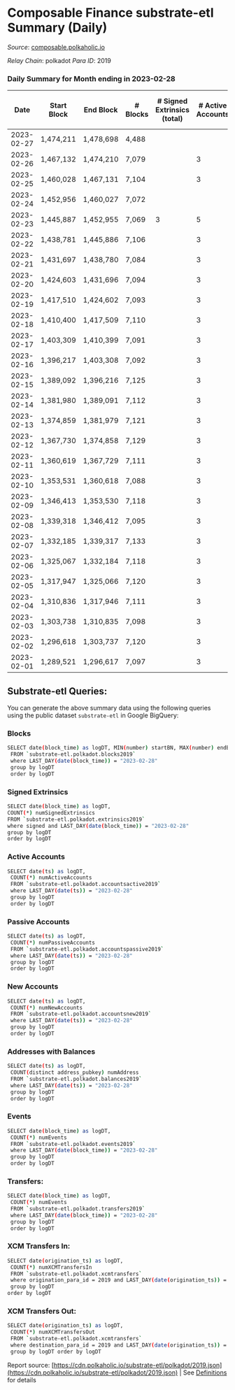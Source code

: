 # Composable Finance substrate-etl Summary (Daily)

_Source_: [composable.polkaholic.io](https://composable.polkaholic.io)

*Relay Chain*: polkadot
*Para ID*: 2019



### Daily Summary for Month ending in 2023-02-28


| Date | Start Block | End Block | # Blocks | # Signed Extrinsics (total) | # Active Accounts | # Passive | # New | # Addresses with Balances | # Events | # Transfers | # XCM Transfers In | # XCM Transfers Out | Issues | 
| ---- | ----------- | --------- | -------- | --------------------------- | ----------------- | --------- | ----- | ------------------------- | -------- | ----------- | ------------------ | ------------------- | ------ |
| 2023-02-27 | 1,474,211 | 1,478,698 | 4,488 |  |  |  |  |  | 8,978 |   |   |   |  |
| 2023-02-26 | 1,467,132 | 1,474,210 | 7,079 |  | 3 |  |  | 10 | 14,162 |   |   |   |  |
| 2023-02-25 | 1,460,028 | 1,467,131 | 7,104 |  | 3 |  |  | 10 | 14,215 |   |   |   |  |
| 2023-02-24 | 1,452,956 | 1,460,027 | 7,072 |  |  |  |  | 10 | 14,148 |   |   |   |  |
| 2023-02-23 | 1,445,887 | 1,452,955 | 7,069 | 3 | 5 |  | 1 | 10 | 14,159 | 2  |   |   |  |
| 2023-02-22 | 1,438,781 | 1,445,886 | 7,106 |  | 3 |  |  | 10 | 14,216 |   |   |   |  |
| 2023-02-21 | 1,431,697 | 1,438,780 | 7,084 |  | 3 |  |  | 10 | 14,172 |   |   |   |  |
| 2023-02-20 | 1,424,603 | 1,431,696 | 7,094 |  | 3 |  |  | 10 | 14,192 |   |   |   |  |
| 2023-02-19 | 1,417,510 | 1,424,602 | 7,093 |  | 3 |  |  | 10 | 14,190 |   |   |   |  |
| 2023-02-18 | 1,410,400 | 1,417,509 | 7,110 |  | 3 |  |  | 10 | 14,227 |   |   |   |  |
| 2023-02-17 | 1,403,309 | 1,410,399 | 7,091 |  | 3 |  |  | 10 | 14,186 |   |   |   |  |
| 2023-02-16 | 1,396,217 | 1,403,308 | 7,092 |  | 3 |  |  | 10 | 14,188 |   |   |   |  |
| 2023-02-15 | 1,389,092 | 1,396,216 | 7,125 |  | 3 |  |  | 10 | 14,254 |   |   |   |  |
| 2023-02-14 | 1,381,980 | 1,389,091 | 7,112 |  | 3 |  |  | 10 | 14,228 |   |   |   |  |
| 2023-02-13 | 1,374,859 | 1,381,979 | 7,121 |  | 3 |  |  | 10 | 14,246 |   |   |   |  |
| 2023-02-12 | 1,367,730 | 1,374,858 | 7,129 |  | 3 |  |  | 10 | 14,262 |   |   |   |  |
| 2023-02-11 | 1,360,619 | 1,367,729 | 7,111 |  | 3 |  |  | 10 | 14,229 |   |   |   |  |
| 2023-02-10 | 1,353,531 | 1,360,618 | 7,088 |  | 3 |  |  | 10 | 14,180 |   |   |   |  |
| 2023-02-09 | 1,346,413 | 1,353,530 | 7,118 |  | 3 |  |  | 10 | 14,239 |   |   |   |  |
| 2023-02-08 | 1,339,318 | 1,346,412 | 7,095 |  | 3 |  |  | 10 | 14,194 |   |   |   |  |
| 2023-02-07 | 1,332,185 | 1,339,317 | 7,133 |  | 3 |  |  | 10 | 14,270 |   |   |   |  |
| 2023-02-06 | 1,325,067 | 1,332,184 | 7,118 |  | 3 |  |  | 10 | 14,240 |   |   |   |  |
| 2023-02-05 | 1,317,947 | 1,325,066 | 7,120 |  | 3 |  |  | 10 | 14,244 |   |   |   |  |
| 2023-02-04 | 1,310,836 | 1,317,946 | 7,111 |  | 3 |  |  | 10 | 14,226 |   |   |   |  |
| 2023-02-03 | 1,303,738 | 1,310,835 | 7,098 |  | 3 |  |  | 10 | 14,203 |   |   |   |  |
| 2023-02-02 | 1,296,618 | 1,303,737 | 7,120 |  | 3 |  |  | 10 | 14,244 |   |   |   |  |
| 2023-02-01 | 1,289,521 | 1,296,617 | 7,097 |  | 3 |  |  | 10 | 14,198 |   |   |   |  |

## Substrate-etl Queries:
You can generate the above summary data using the following queries using the public dataset `substrate-etl` in Google BigQuery:

### Blocks
```bash
SELECT date(block_time) as logDT, MIN(number) startBN, MAX(number) endBN, COUNT(*) numBlocks 
 FROM `substrate-etl.polkadot.blocks2019`  
 where LAST_DAY(date(block_time)) = "2023-02-28" 
 group by logDT 
 order by logDT
```

### Signed Extrinsics
```bash
SELECT date(block_time) as logDT, 
COUNT(*) numSignedExtrinsics 
FROM `substrate-etl.polkadot.extrinsics2019`  
where signed and LAST_DAY(date(block_time)) = "2023-02-28" 
group by logDT 
order by logDT
```

### Active Accounts
```bash
SELECT date(ts) as logDT, 
 COUNT(*) numActiveAccounts 
 FROM `substrate-etl.polkadot.accountsactive2019` 
 where LAST_DAY(date(ts)) = "2023-02-28" 
 group by logDT 
 order by logDT
```

### Passive Accounts
```bash
SELECT date(ts) as logDT, 
 COUNT(*) numPassiveAccounts 
 FROM `substrate-etl.polkadot.accountspassive2019` 
 where LAST_DAY(date(ts)) = "2023-02-28" 
 group by logDT 
 order by logDT
```

### New Accounts
```bash
SELECT date(ts) as logDT, 
 COUNT(*) numNewAccounts 
 FROM `substrate-etl.polkadot.accountsnew2019` 
 where LAST_DAY(date(ts)) = "2023-02-28" 
 group by logDT
 order by logDT
```

### Addresses with Balances
```bash
SELECT date(ts) as logDT,
 COUNT(distinct address_pubkey) numAddress 
 FROM `substrate-etl.polkadot.balances2019` 
 where LAST_DAY(date(ts)) = "2023-02-28" 
 group by logDT 
 order by logDT
```

### Events
```bash
SELECT date(block_time) as logDT, 
 COUNT(*) numEvents 
 FROM `substrate-etl.polkadot.events2019` 
 where LAST_DAY(date(block_time)) = "2023-02-28" 
 group by logDT 
 order by logDT
```

### Transfers:
```bash
SELECT date(block_time) as logDT, 
 COUNT(*) numEvents 
 FROM `substrate-etl.polkadot.transfers2019` 
 where LAST_DAY(date(block_time)) = "2023-02-28" 
 group by logDT 
 order by logDT
```

### XCM Transfers In:
```bash
SELECT date(origination_ts) as logDT, 
 COUNT(*) numXCMTransfersIn 
 FROM `substrate-etl.polkadot.xcmtransfers` 
 where origination_para_id = 2019 and LAST_DAY(date(origination_ts)) = "2023-02-28" 
 group by logDT 
order by logDT
```

### XCM Transfers Out:
```bash
SELECT date(origination_ts) as logDT, 
 COUNT(*) numXCMTransfersOut 
 FROM `substrate-etl.polkadot.xcmtransfers` 
 where destination_para_id = 2019 and LAST_DAY(date(origination_ts)) = "2023-02-28" 
 group by logDT order by logDT
```


Report source: [https://cdn.polkaholic.io/substrate-etl/polkadot/2019.json](https://cdn.polkaholic.io/substrate-etl/polkadot/2019.json) | See [Definitions](/DEFINITIONS.md) for details

